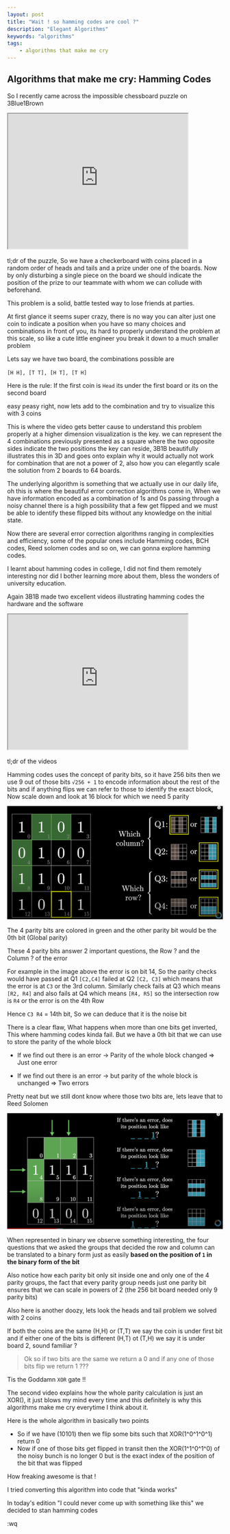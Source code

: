 ```yaml
---
layout: post
title: "Wait ! so hamming codes are cool ?"
description: "Elegant Algorithms"
keywords: "algorithms"
tags:
    - algorithms that make me cry
---
```


## Algorithms that make me cry: Hamming Codes


So I recently came across the impossible chessboard puzzle on 3Blue1Brown

<iframe width="420" height="315"
src="https://www.youtube.com/embed/wTJI_WuZSwE?autoplay=0&mute=1">
</iframe>

tl;dr of the puzzle, So we have a checkerboard with coins placed in a random order of heads and tails and a prize under one of the boards. Now by only disturbing a single piece on the board we should indicate the position of the prize to our teammate with whom we can collude with beforehand.

This problem is a solid, battle tested way to lose friends at parties.

At first glance it seems super crazy, there is no way you can alter just one coin to indicate a position when you have so many choices and combinations in front of you, its hard to properly understand the problem at this scale, so like a cute little engineer you break it down to a much smaller problem

Lets say we have two board, the combinations possible are 

`[H H], [T T], [H T], [T H]`

Here is the rule: If the first coin is `Head` its under the first board or its on the second board

easy peasy right, now lets add to the combination and try to visualize this with 3 coins

This is where the video gets better cause to understand this problem properly at a higher dimension visualization is the key. we can represent the 4 combinations previously presented as a square where the two opposite sides indicate the two positions the key can reside, 3B1B beautifully illustrates this in 3D and goes onto explain why it would actually not work for combination that are not a power of 2, also how you can elegantly scale the solution from 2 boards to 64 boards.

The underlying algorithm is something that we actually use in our daily life, oh this is where the beautiful error correction algorithms come in, When we have information encoded as a combination of 1s and 0s passing through a noisy channel there is a high possibility that a few get flipped and we must be able to identify these flipped bits without any knowledge on the initial state.

Now there are several error correction algorithms ranging in complexities and efficiency, some of the popular ones include Hamming codes, BCH codes, Reed solomen codes and so on, we can gonna explore hamming codes. 

I learnt about hamming codes in college, I did not find them remotely interesting nor did I bother learning more about them, bless the wonders of university education.

Again 3B1B made two excellent videos illustrating hamming codes the hardware and the software


<iframe width="420" height="315"
src="https://www.youtube.com/embed/X8jsijhllIA?autoplay=0&mute=1">
</iframe>

tl;dr of the videos

Hamming codes uses the concept of parity bits, so it have 256 bits then we use 9 out of those bits `√256 + 1` to encode information about the rest of the bits and if anything flips we can refer to those to identify the exact block, Now scale down and look at 16 block for which we need 5 parity 

![Ham](/img/in-post/hamming.png)


The 4 parity bits are colored in green and the other parity bit would be the 0th bit (Global parity)

These 4 parity bits answer 2 important questions, the Row ? and the Column ? of the error 

For example in the image above the error is on bit 14,
So the parity checks would have passed at Q1 `[C2,C4]` failed at Q2 `[C2, C3]` which means that the error is at `C3` or the 3rd column. Similarly check fails at Q3 which means `[R2, R4]` and also fails at Q4 which means `[R4, R5]` so the intersection row is `R4` or the error is on the 4th Row

Hence `C3 R4` = 14th bit, So we can deduce that it is the noise bit

There is a clear flaw, What happens when more than one bits get inverted, This where hamming codes kinda fail. But we have a 0th bit that we can use to store the parity of the whole block

- If we find out there is an error -> Parity of the whole block changed => Just one error

- If we find out there is an error -> but parity of the whole block is unchanged => Two errors

Pretty neat but we still dont know where those two bits are, lets leave that to Reed Solomen

![Ham](/img/in-post/hamming-1.png)

When represented in binary we observe something interesting, the four questions that we asked the groups that decided the row and column can be translated to a binary form just as easily **based on the position of `1` in the binary form of the bit**

Also notice how each parity bit only sit inside one and only one of the 4 parity groups, the fact that every parity group needs just one parity bit ensures that we can scale in powers of 2 (the 256 bit board needed only 9 parity bits)

Also here is another doozy, lets look the heads and tail problem we solved with 2 coins

If both the coins are the same (H,H) or (T,T) we say the coin is under first bit and if either one of the bits is different (H,T) ot (T,H) we say it is under board 2, sound familiar ? 

> Ok so if two bits are the same we return a 0 and if any one of those bits flip we return 1 ???

Tis the Goddamn `XOR` gate !!

The second video explains how the whole parity calculation is just an XOR(), it just blows my mind every time and this definitely is why this algorithms make me cry everytime I think about it.

Here is the whole algorithm in basically two points

- So if we have (10101) then we flip some bits such that XOR(1^0^1^0^1) return 0
- Now if one of those bits get flipped in transit then the XOR(1^1^0^1^0) of the noisy bunch is no longer 0 but is the exact index of the position of the bit that was flipped

How freaking awesome is that ! 

I tried converting this algorithm into code that "kinda works"


<style type="text/css">
  .gist {width:780px !important;}
  .gist-file
  .gist-data {max-height: 7020px; max-width: 780px;}
</style>

<script src="https://gist.github.com/Sangarshanan/217d800c7a2e11dc5d1137de40ba00f2.js"></script>

 
In today's edition "I could never come up with something like this" we decided to stan hamming codes

:wq
